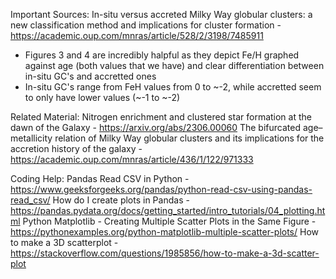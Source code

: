Important Sources:
In-situ versus accreted Milky Way globular clusters: a new classification method and implications for cluster formation - https://academic.oup.com/mnras/article/528/2/3198/7485911
- Figures 3 and 4 are incredibly halpful as they depict Fe/H graphed against age (both values that we have) and clear differentiation between in-situ GC's and accretted ones
- In-situ GC's range from FeH values from 0 to ~-2, while accretted seem to only have lower values (~-1 to ~-2)

Related Material:
Nitrogen enrichment and clustered star formation at the dawn of the Galaxy - https://arxiv.org/abs/2306.00060 
The bifurcated age–metallicity relation of Milky Way globular clusters and its implications for the accretion history of the galaxy - https://academic.oup.com/mnras/article/436/1/122/971333 

Coding Help:
Pandas Read CSV in Python - https://www.geeksforgeeks.org/pandas/python-read-csv-using-pandas-read_csv/
How do I create plots in Pandas - https://pandas.pydata.org/docs/getting_started/intro_tutorials/04_plotting.html 
Python Matplotlib - Creating Multiple Scatter Plots in the Same Figure - https://pythonexamples.org/python-matplotlib-multiple-scatter-plots/ 
How to make a 3D scatterplot - https://stackoverflow.com/questions/1985856/how-to-make-a-3d-scatter-plot 